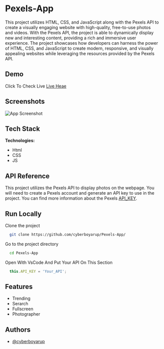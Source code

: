 
# Pexels-App

This project utilizes HTML, CSS, and JavaScript along with the Pexels API to create a visually engaging website with high-quality, free-to-use photos and videos. With the Pexels API, the project is able to dynamically display new and interesting content, providing a rich and immersive user experience. The project showcases how developers can harness the power of HTML, CSS, and JavaScript to create modern, responsive, and visually appealing websites while leveraging the resources provided by the Pexels API.

## Demo

Click To Check Live [Live Heae](https://pexels-app-delta.vercel.app/)

## Screenshots

![App Screenshot](https://www.pexels.com/photo/pexels-app-15640039/)


## Tech Stack

**Technologies:** 
- Html
- CSS
- JS




## API Reference

This project utilizes the Pexels API to display photos on the webpage. You will need to create a Pexels account and generate an API key to use in the project. You can find more information about the Pexels  [API_KEY](https://www.pexels.com/api/).


## Run Locally

Clone the project

```bash
  git clone https://github.com/cyberboyarup/Pexels-App/
```

Go to the project directory

```bash
  cd Pexels-App
```
  Open With VsCode And Put Your API On This Section


```javascript
  this.API_KEY = 'Your_API';
```



## Features

- Trending
- Serarch
- Fullscreen 
- Photographer


## Authors

- [@cyberboyarup](https://www.github.com/cyberboyarup)

